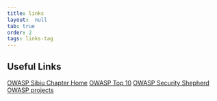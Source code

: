 ```yaml
---
title: links
layout:  null
tab: true
order: 2
tags: links-tag
---
```


## Useful Links

[OWASP Sibiu Chapter Home](https://owasp.org/www-chapter-sibiu/)
[OWASP Top 10](https://owasp.org/www-project-top-ten/)
[OWASP Security Shepherd](https://owasp.org/www-project-security-shepherd/)
[OWASP projects](https://owasp.org/projects/)
